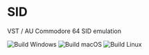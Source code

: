 # SID

VST / AU Commodore 64 SID emulation


![Build Windows](https://github.com/FigBug/SID/workflows/Build%20Windows/badge.svg "Build Windows")
![Build macOS](https://github.com/FigBug/SID/workflows/Build%20macOS/badge.svg "Build macOS")
![Build Linux](https://github.com/FigBug/SID/workflows/Build%20macOS/badge.svg "Build Linux")

